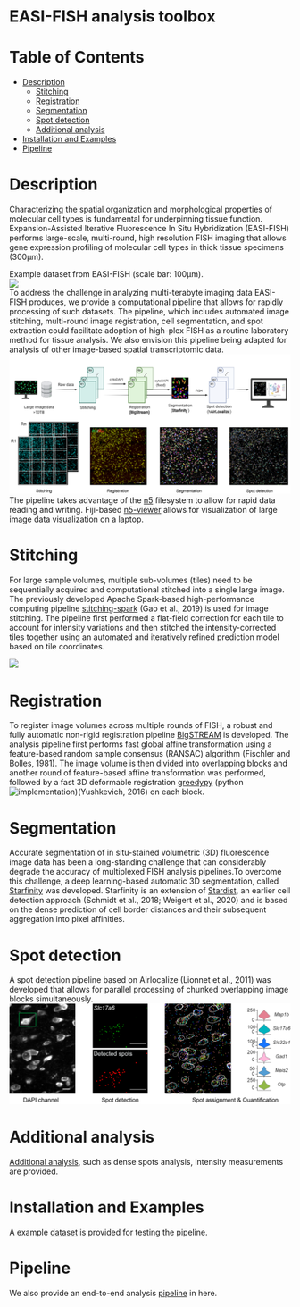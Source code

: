 # EASI-FISH analysis toolbox
Table of Contents
=================
   * [Description](#description)
      * [Stitching](#stitching)
      * [Registration](#registration)
      * [Segmentation](#segmentation)
      * [Spot detection](#spot-detection)
      * [Additional analysis](#additional-analysis)     
   * [Installation and Examples](#installation_and_examples)
   * [Pipeline ](#pipeline)
# Description #
Characterizing the spatial organization and morphological properties of molecular cell types is fundamental for underpinning tissue function. Expansion-Assisted Iterative Fluorescence In Situ Hybridization (EASI-FISH) performs large-scale, multi-round, high resolution FISH imaging that allows gene expression profiling of molecular cell types in thick tissue specimens (300µm). 

Example dataset from EASI-FISH (scale bar: 100µm).<br/>
<img src="https://github.com/multiFISH/EASI-FISH/blob/master/docs/png/EASI-FISH_example.png" align="left" width="600">



To address the challenge in analyzing multi-terabyte imaging data EASI-FISH produces, we provide a computational pipeline that allows for rapidly processing of such datasets.  The pipeline, which includes automated image stitching, multi-round image registration, cell segmentation, and spot extraction could facilitate adoption of high-plex FISH as a routine laboratory method for tissue analysis. We also envision this pipeline being adapted for analysis of other image-based spatial transcriptomic data. 
![](/docs/png/Pipeline.png)
The pipeline takes advantage of the [n5](https://github.com/saalfeldlab/n5) filesystem to allow for rapid data reading and writing. Fiji-based [n5-viewer](https://github.com/saalfeldlab/n5-viewer) allows for visualization of large image data visualization on a laptop.  
# Stitching #
For large sample volumes, multiple sub-volumes (tiles) need to be sequentially acquired and computational stitched into a single large image. The previously developed Apache Spark-based high-performance computing pipeline [stitching-spark](https://github.com/saalfeldlab/stitching-spark) (Gao et al., 2019) is used for image stitching. The pipeline first performed a flat-field correction for each tile to account for intensity variations and then stitched the intensity-corrected tiles together using an automated and iteratively refined prediction model based on tile coordinates. 

<img src="https://github.com/multiFISH/EASI-FISH/blob/master/docs/png/Stitching.png" width="500">

# Registration #
To register image volumes across multiple rounds of FISH, a robust and fully automatic non-rigid registration pipeline [BigSTREAM](https://github.com/GFleishman/stream) is developed. The analysis pipeline first performs fast global affine transformation using a feature-based random sample consensus (RANSAC) algorithm (Fischler and Bolles, 1981). The image volume is then divided into overlapping blocks and another round of feature-based affine transformation was performed, followed by a fast 3D deformable registration [greedypy](https://github.com/GFleishman/greedypy) (python implementation)(Yushkevich, 2016) on each block. 
<img src="https://github.com/multiFISH/EASI-FISH/blob/master/docs/png/Registration.png" align="left"> 

# Segmentation #
Accurate segmentation of in situ-stained volumetric (3D) fluorescence image data has been a long-standing challenge that can considerably degrade the accuracy of multiplexed FISH analysis pipelines.To overcome this challenge, a deep learning-based automatic 3D segmentation, called [Starfinity](https://github.com/mpicbg-csbd/stardist/tree/refinement) was developed. Starfinity is an extension of [Stardist](https://github.com/mpicbg-csbd/stardist), an earlier cell detection approach (Schmidt et al., 2018; Weigert et al., 2020) and is based on the dense prediction of cell border distances and their subsequent aggregation into pixel affinities. 
# Spot detection #
A spot detection pipeline based on Airlocalize (Lionnet et al., 2011) was developed that allows for parallel processing of chunked overlapping image blocks simultaneously. 
![](/docs/png/Spot_detection.png)

# Additional analysis #
[Additional analysis](https://github.com/multiFISH/EASI-FISH/tree/master/docs/post_processing), such as dense spots analysis, intensity measurements are provided. 

# Installation and Examples #
A example [dataset]() is provided for testing the pipeline. 

# Pipeline # 
We also provide an end-to-end analysis [pipeline](https://github.com/JaneliaSciComp/multifish) in here. 

